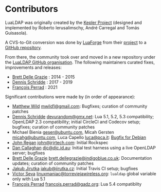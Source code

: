 
# Contributors

LuaLDAP was originally created by the [Kepler Project](http://www.keplerproject.org/)
 (designed and implemented by Roberto Ierusalimschy, Andr&eacute; Carregal and Tom&aacute;s Guisasola).

A CVS-to-Git conversion was done by [LuaForge](http://luaforge.net/)
from their [project](http://luaforge.net/projects/lualdap/)
to a [GitHub repository](https://github.com/luaforge/lualdap).

From there, the community took over and moved in a new repository
under the [LuaLDAP GitHub organisation](https://github.com/lualdap).
The following maintainers curated fixes, improvements and releases:

 * [Brett Delle Grazie](https://github.com/bdellegrazie) : 2014 - 2015
 * [Dennis Schridde](https://github.com/devurandom) : 2017 - 2019
 * [Fran&ccedil;ois Perrad](https://github.com/fperrad) : 2021

Significant contributions were made by (in order of appearance):

 * [Matthew Wild](https://github.com/mwild1) <mwild1@gmail.com>: Bugfixes; curation of community patches
 * [Dennis Schridde](https://github.com/devurandom) <devurandom@gmx.net>: Lua 5.1, 5.2, 5.3 compatibility; OpenLDAP 2.3 compatibility; initial CircleCI and Codecov setup; bugfixes; curation of community patches
 * Michael Bienia <geser@ubuntu.com>, Micah Gersten <micahg@ubuntu.com>, Luca Capello <luca@pca.it>: [Bugfix for Debian](https://bugs.debian.org/cgi-bin/bugreport.cgi?bug=722175)
 * [John Regan](https://github.com/jprjr) <john@jrjrtech.com>: Initial Rockspec
 * [Dan Callaghan](https://github.com/danc86) <djc@djc.id.au>: Initial test harness using a live OpenLDAP server; bugfixes
 * [Brett Delle Grazie](https://github.com/bdellegrazie) <brett.dellegrazie@indigoblue.co.uk>: Documentation updates; curation of community patches
 * [Jakub Jirutka](https://github.com/jirutka) <jakub@jirutka.cz>: Initial Travis CI setup; bugfixes
 * [Victor Seva](https://github.com/linuxmaniac) <linuxmaniac@torreviejawireless.org>: `lualdap` global variable only with Lua 5.1
 * [Fran&ccedil;ois Perrad](https://github.com/fperrad) <francois.perrad@gadz.org>: Lua 5.4 compatiblity
